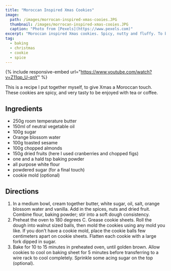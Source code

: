```yaml
---
title: "Moroccan Inspired Xmas Cookies"
image:
  path: /images/morrocan-inspired-xmas-cooies.JPG
  thumbnail: /images/morrocan-inspired-xmas-cooies.JPG
  caption: "Photo from [Pexels](https://www.pexels.com)"
excerpt: "Moroccan inspired Xmas cookies. Spicy, nutty and fluffy. To be enjoyed with tea or coffee."
tag:
  - baking
  - christmas
  - cookie
  - spice
---
```


{% include responsive-embed url="https://www.youtube.com/watch?v=Z11qp_U-qnY" %}

This is a recipe I put together myself, to give Xmas a Moroccan touch. These cookies are spicy, and very tasty to be enjoyed with tea or coffee.

## Ingredients

- 250g room temperature butter
- 150ml of neutral vegetable oil
- 100g sugar
- Orange blossom water
- 100g toasted sesame
- 100g chopped almonds
- 150g dried fruits (here I used cranberries and chopped figs)
- one and a hald tsp baking powder
- all purpose white flour
- powdered sugar (for a final touch)
- cookie mold (optional)

## Directions

1. In a medium bowl, cream together butter, white sugar, oil, salt, orange blossom water and vanilla. Add in the spices, nuts and dried fruit. Combine flour, baking powder; stir into a soft dough consistency.
2. Preheat the oven to 180 degrees C. Grease cookie sheets. Roll the dough into walnut sized balls, then mold the cookies using any mold you like. If you don't have a cookie mold, place the cookie balls few centimeters apart on cookie sheets. Flatten each cookie with a large fork dipped in sugar.
3. Bake for 10 to 15 minutes in preheated oven, until golden brown. Allow cookies to cool on baking sheet for 5 minutes before transferring to a wire rack to cool completely. Sprinkle some acing sugar on the top (optional).
